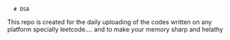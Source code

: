       # DSA
This repo is created for the daily uploading of the codes written on any platform specially leetcode....  and to make your memory sharp and helathy                   
